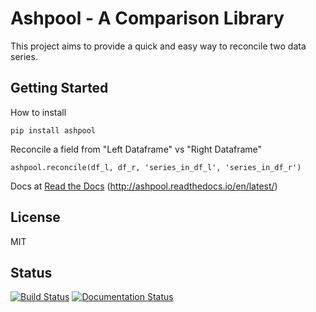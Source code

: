 # Ashpool - A Comparison Library

This project aims to provide a quick and easy way to reconcile two data series.

## Getting Started

How to install
```
pip install ashpool
```

Reconcile a field from "Left Dataframe" vs "Right Dataframe"
```
ashpool.reconcile(df_l, df_r, 'series_in_df_l', 'series_in_df_r')
```

Docs at [Read the Docs](http://ashpool.readthedocs.io/en/latest/) (http://ashpool.readthedocs.io/en/latest/)

## License
MIT

## Status
[![Build Status](https://travis-ci.org/cktc/ashpool.svg?branch=master)](https://travis-ci.org/cktc/ashpool)
[![Documentation Status](https://readthedocs.org/projects/ashpool/badge/?version=latest)](http://ashpool.readthedocs.io/en/latest/?badge=latest)